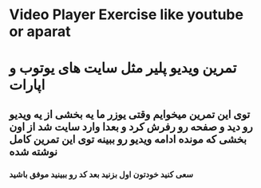 # Video Player Exercise like youtube or aparat
# تمرین ویدیو پلیر مثل سایت های یوتوب و اپارات

## توی این تمرین میخوایم وقتی یوزر ما یه بخشی از یه ویدیو رو دید و صفحه رو رفرش کرد و بعدا وارد سایت  شد از اون بخشی که مونده ادامه ویدیو رو ببینه توی این تمرین کامل نوشته شده

### سعی کنید خودتون اول بزنید بعد کد رو ببینید موفق باشید 